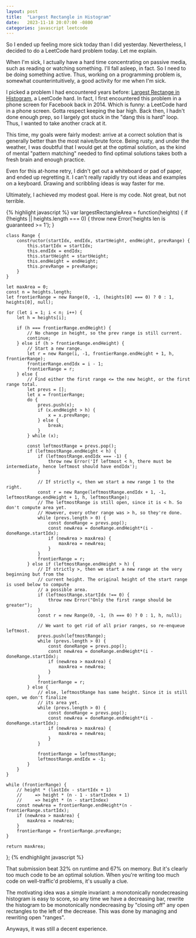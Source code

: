 ```yaml
---
layout: post
title:  "Largest Rectangle in Histogram"
date:   2023-11-18 20:07:00 -0800
categories: javascript leetcode
---
```

So I ended up feeling more sick today than I did yesterday. Nevertheless, I decided to do a LeetCode
hard problem today. Let me explain.

When I'm sick, I actually have a hard time concentrating on passive media, such as reading or
watching something. I'll fall asleep, in fact. So I need to be doing something active. Thus, working on a programming problem is,
somewhat counterintuitively, a good activity for me when I'm sick.

I picked a problem I had encountered years before: [Largest Rectange in Histogram](https://leetcode.com/problems/largest-rectangle-in-histogram/editorial/), a LeetCode hard. In fact, I first encountered this
problem in a phone screen for Facebook back in 2014. Which is funny: a LeetCode hard in a phone screen.
Gotta respect keeping the bar high. Back then, I hadn't done enough prep, so I largely got stuck in
the "dang this is hard" loop. Thus, I wanted to take another crack at it.

This time, my goals were fairly modest: arrive at a correct solution that is generally better than
the most naive/brute force. Being rusty, and under the weather, I was doubtful that I would get at the
optimal solution,
as the kind of mental "pattern matching" needed to find optimal solutions takes both a fresh brain
and enough practice.

Even for this at-home retry, I didn't get out a whiteboard or pad of paper, and ended up regretting it.
I can't really rapidly try out ideas and examples on a keyboard. Drawing and scribbling ideas is way
faster for me.

Ultimately, I achieved my modest goal. Here is my code. Not great, but not terrible.

{% highlight javascript %}
var largestRectangleArea = function(heights) {
    if (!heights || heights.length === 0) {
        throw new Error('heights len is guaranteed >= 1');
    }

    class Range {
        constructor(startIdx, endIdx, startHeight, endHeight, prevRange) {
            this.startIdx = startIdx;
            this.endIdx = endIdx;
            this.startHeight = startHeight;
            this.endHeight = endHeight;
            this.prevRange = prevRange;
        }
    }

    let maxArea = 0;
    const n = heights.length;
    let frontierRange = new Range(0, -1, (heights[0] === 0) ? 0 : 1, heights[0], null);

    for (let i = 1; i < n; i++) {
        let h = heights[i];

        if (h === frontierRange.endHeight) {
            // No change in height, so the prev range is still current.
            continue;
        } else if (h > frontierRange.endHeight) {
            // Start a new range.
            let r = new Range(i, -1, frontierRange.endHeight + 1, h, frontierRange);
            frontierRange.endIdx = i - 1;
            frontierRange = r;
        } else {
            // Find either the first range <= the new height, or the first range total.
            let prevs = [];
            let x = frontierRange;
            do {
                prevs.push(x);
                if (x.endHeight > h) {
                    x = x.prevRange;
                } else {
                    break;
                }
            } while (x);

            const leftmostRange = prevs.pop();
            if (leftmostRange.endHeight < h) {
                if (leftmostRange.endIdx === -1) {
                    throw new Error('If leftmost < h, there must be intermediate, hence leftmost should have endIdx');
                }

                // If strictly <, then we start a new range 1 to the right.
                const r = new Range(leftmostRange.endIdx + 1, -1, leftmostRange.endHeight + 1, h, leftmostRange);
                // The leftmostRange is still open, since it is < h. So don't compute area yet.
                // However, every other range was > h, so they're done.
                while (prevs.length > 0) {
                    const doneRange = prevs.pop();
                    const newArea = doneRange.endHeight*(i - doneRange.startIdx);
                    if (newArea > maxArea) {
                        maxArea = newArea;
                    }
                }
                frontierRange = r;
            } else if (leftmostRange.endHeight > h) {
                // If strictly >, then we start a new range at the very beginning but from the
                // current height. The original height of the start range is used below to compute
                // a possible area.
                if (leftmostRange.startIdx !== 0) {
                    throw new Error("Only the first range should be greater");
                }
                const r = new Range(0, -1, (h === 0) ? 0 : 1, h, null);

                // We want to get rid of all prior ranges, so re-enqueue leftmost.
                prevs.push(leftmostRange);
                while (prevs.length > 0) {
                    const doneRange = prevs.pop();
                    const newArea = doneRange.endHeight*(i - doneRange.startIdx);
                    if (newArea > maxArea) {
                        maxArea = newArea;
                    }
                }
                frontierRange = r;
            } else {
                // else, leftmostRange has same height. Since it is still open, we don't finalize
                // its area yet.
                while (prevs.length > 0) {
                    const doneRange = prevs.pop();
                    const newArea = doneRange.endHeight*(i - doneRange.startIdx);
                    if (newArea > maxArea) {
                        maxArea = newArea;
                    }
                }

                frontierRange = leftmostRange;
                leftmostRange.endIdx = -1;
            }
        }
    }

    while (frontierRange) {
        // height * (lastIdx - startIdx + 1)
        //     => height * (n - 1 - startIndex + 1)
        //     => height * (n - startIndex)
        const newArea = frontierRange.endHeight*(n - frontierRange.startIdx);
        if (newArea > maxArea) {
            maxArea = newArea;
        }
        frontierRange = frontierRange.prevRange;
    }

    return maxArea;
};
{% endhighlight javascript %}

That submission beat 32% on runtime and 67% on memory. But it's clearly too much code to
be an optimal solution. When you're writing too much code on well-traffic'd problems, it's usually a clue.

The motivating idea was a simple invariant: a monotonically nondecreasing histogram is easy to
score, so any time we have a decreasing bar, rewrite the histogram to be monotonically nondecreasing
by "closing off" any open rectangles to the left of the decrease. This was done by managing and
rewriting open "ranges".

Anyways, it was still a decent experience.